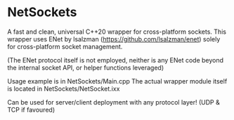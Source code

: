 # NetSockets

A fast and clean, universal C++20 wrapper for cross-platform sockets.
This wrapper uses ENet by lsalzman (https://github.com/lsalzman/enet) solely for cross-platform socket management.

(The ENet protocol itself is not employed, neither is any ENet code beyond the internal socket API, or helper functions leveraged)

Usage example is in NetSockets/Main.cpp
The actual wrapper module itself is located in NetSockets/NetSocket.ixx

Can be used for server/client deployment with any protocol layer! (UDP & TCP if favoured)
